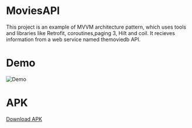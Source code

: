 # MoviesAPI
This project is an example of MVVM architecture pattern, which uses tools and libraries like Retrofit, coroutines,paging 3, Hilt and coil. It recieves information from a  web service named themoviedb API.

# Demo
![Demo](https://thumbs.gfycat.com/SecretChiefKingsnake-size_restricted.gif)

# APK
[Download APK](https://drive.google.com/file/d/1IFRnjDKzcslM9ZkkQfoTZTigte9ZsznX/view?usp=sharing)
